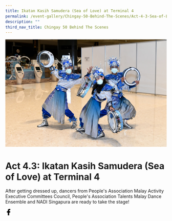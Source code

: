 ```yaml
---
title: Ikatan Kasih Samudera (Sea of Love) at Terminal 4
permalink: /event-gallery/Chingay-50-Behind-The-Scenes/Act-4-3-Sea-of-Love-at-Terminal-4
description: ""
third_nav_title: Chingay 50 Behind The Scenes
---
```

![Act 4.3: Ikatan Kasih Samudera (Sea of Love) at Terminal 4](/images/Event%20Gallery/Behind%20The%20Scenes/Act%204%203%20Malay%20Wedding-01.jpg)

# **Act 4.3: Ikatan Kasih Samudera (Sea of Love) at Terminal 4**

After getting dressed up, dancers from People's Association Malay Activity Executive Committees Council, People's Association Talents Malay Dance Ensemble and NADI Singapura are ready to take the stage!

<a href="http://www.facebook.com/sharer.php?u=http://www.chingay.gov.sg/image/event-gallery/act-1-2-our-heritage-at-terminal-4" style="float:left;">
	<img src="/images/facebook.png" style="width:auto;height:20px;">
</a>